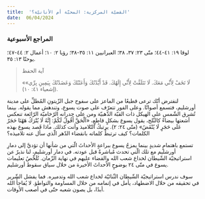 ```yaml
---
title:  'القضيّة المركزية: المحبَّة أم الأنانيّة؟'
date:  06/04/2024
---
```


### المراجع الأسبوعية
 لوقا ١٩: ٤١-٤٤؛ متّى ٢٣: ٣٧، ٣٨؛ العبرانيين ١١: ٣٥-٣٨؛ رؤيا ٢: ١٠؛ أعمال ٢: ٤٤-٤٧؛ يوحنّا ١٣: ٣٥.

> <p>آية الحفظ</p>
> «لَا تَخَفْ لِأَنِّي مَعَكَ. لَا تَتَلَفَّتْ لِأَنِّي إِلَهُكَ. قَدْ أَيَّدْتُكَ وَأَعَنْتُكَ وَعَضَدْتُكَ بِيَمِينِ بِرِّي» (إشعياء ٤١: ١٠).

لنفترض أنّك ترعى قطيعًا من الماعز على سفوح جبل الزّيتونِ المُطلِّ على مدينة أورشليم، فتسمع أصواتًا. وعلى الفور تتعرّف على صوت يسوع، وتندهش مما يقوله. بينما تُشرق الشّمس على الهيكل ذات القبّة الذّهبيّة ومن على جدرانه الرّخاميّة الرّائعة تنعكس أشعتها بيضاءً كالثّلج، يقول يسوع بشكلٍ قاطعٍ، «اَلْحَقَّ أَقُولُ لَكُمْ: إِنَّهُ لَا يُتْرَكُ هَهُنَا حَجَرٌ عَلَى حَجَرٍ لَا يُنْقَضُ» (متّى ٢٤: ٢). يرتبكُ التّلاميذ وأنت كذلك. ماذا قَصد يسوع بهذه الكلمات؟ كيف ترتبطُ كلماته بانقضاء الدّهر الّذي سأل عنه تلاميذه؟

تستمع باهتمامٍ شديدٍ بينما يمزجُ يسوع ببراعةٍ الأحداثَ الّتي من شأنها أن تؤديَّ إلى دمارِ أورشليم مع تلك الّتي تحدث مُباشرةً قبل عودته. في دمار أورشليم، لنا نذيرٌ عن استراتيجيّة الشّيطان لخداع شعب الله والقضاء عليهم في نهاية الزّمان. تُلَخِّصُ تعليمات يسوع في متّى ٢٤ بوضوحٍ الأحداثَ الأخيرة من خلال سياق سقوط أورشليم.

سوف ندرس استراتيجيّة الشّيطان الثّنائيّة لخداع شعب الله وتدميره. فما يفشل الشّرير في تحقيقه من خلال الاضطهاد، يأمل في إتمامه من خلال المساومة والتواطؤ. لا يُفاجأُ الله أبدًا، بل يصون شعبه حتّى في أصعب الأوقات.